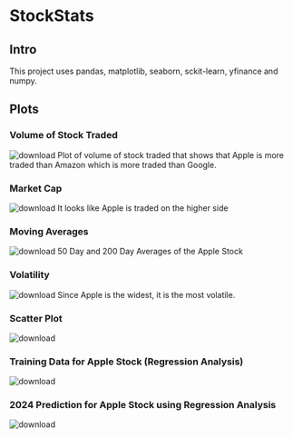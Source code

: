 # StockStats

## Intro
This project uses pandas, matplotlib, seaborn, sckit-learn, yfinance and numpy.

## Plots
### Volume of Stock Traded
![download](https://github.com/rijeshshakya/StockStats/assets/69471901/9bf0d299-0807-41cc-8e7e-932b0b26bf10)
Plot of volume of stock traded that shows that Apple is more traded than Amazon which is more traded than Google.

### Market Cap
![download](https://github.com/rijeshshakya/StockStats/assets/69471901/adc135a3-b477-4ffc-99ca-bc642df1ebe7)
It looks like Apple is traded on the higher side

### Moving Averages
![download](https://github.com/rijeshshakya/StockStats/assets/69471901/7a185215-3d78-4ee5-b3de-cfadc3be221c)
50 Day and 200 Day Averages of the Apple Stock

### Volatility
![download](https://github.com/rijeshshakya/StockStats/assets/69471901/772e9e3c-ce82-4a69-a469-73394dc667f6)
Since Apple is the widest, it is the most volatile.

### Scatter Plot
![download](https://github.com/rijeshshakya/StockStats/assets/69471901/561a6418-523e-45aa-8457-c437e603c0a6)

### Training Data for Apple Stock (Regression Analysis)
![download](https://github.com/rijeshshakya/StockStats/assets/69471901/ed43daed-aeb6-4935-a29c-e7507de2e3bf)


### 2024 Prediction for Apple Stock using Regression Analysis
![download](https://github.com/rijeshshakya/StockStats/assets/69471901/585fa3db-68e8-43de-8036-50a9d5ef72fe)

